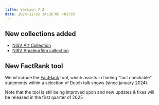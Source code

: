 ```yaml
---
title: Version 7.2
date: 2024-12-02 14:26:00 +01:00
---
```


## New collections added

* [NISV Art Collection](https://mediasuitedata.clariah.nl/dataset/nisv-art-collection)
* [NISV Amateurfilm collection](https://mediasuitedata.clariah.nl/dataset/amateur-film-collection)

## New FactRank tool

We introduce the [FactRank](https://mediasuite.clariah.nl/tool/factrank) tool, which assists in finding "fact checkable" statements within a selection of Dutch talk shows (since january 2024).

Note that the tool is still being improved upon and new updates & fixes will be released in the first quarter of 2025
